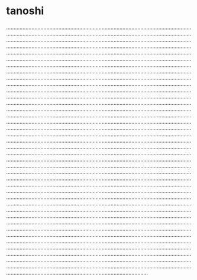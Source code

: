 # tanoshi
...................................................................................................................................................................................................................................................................................................................................................................................................................................................................................................................................................................................................................................................................................................................................................................................................................................................................................................................................................................................................................................................................................................................................................................................................................................................................................................................................................................................................................................................................................................................................................................................................................................................................................................................................................................................................................................................................................................................................................................................................................................................................................................................................................................................................................................................................................................................................................................................................................................................................................................................................................................................................................................................................................................................................................................................................................................................................................................................................................................................................................................................................................................................................................................................................................................................................................................................................................................................................................................................................................................................................................................................................................................................................................................................................................................................................................................................................................................................................................................................................................................................................................................................................................................................................................................................................................................................................................................................................................................................................................................................................................................................................................................................................................................................................................................................................................................................................................................................................................................................................................................................................................................................................